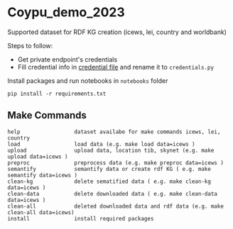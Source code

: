 # Coypu_demo_2023

Supported dataset for RDF KG creation (icews, lei, country and worldbank)

Steps to follow:
* Get private endpoint's credentials
* Fill credential info in [credential file](./credentials_sample.py) and rename it to `credentials.py`

Install packages and run notebooks in `notebooks` folder

```shell
pip install -r requirements.txt
```

## Make Commands
```
help                 dataset availabe for make commands icews, lei, country
load                 load data (e.g. make load data=icews )
upload               upload data, location tib, skynet (e.g. make upload data=icews )
preproc              preprocess data (e.g. make preproc data=icews )
semantify            semantify data or create rdf KG ( e.g. make semantify data=icews )
clean-kg             delete sematified data ( e.g. make clean-kg data=icews )
clean-data           delete downloaded data ( e.g. make clean-data data=icews )
clean-all            deleted downloaded data and rdf data (e.g. make clean-all data=icews)
install              install required packages
```